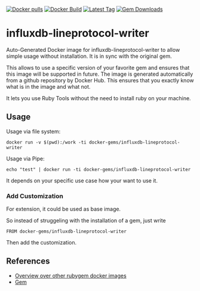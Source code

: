 [![Docker pulls](https://img.shields.io/docker/pulls/rubygem/influxdb-lineprotocol-writer.svg)](https://hub.docker.com/r/rubygem/influxdb-lineprotocol-writer/)
[![Docker Build](https://img.shields.io/docker/automated/rubygem/influxdb-lineprotocol-writer.svg)](https://hub.docker.com/r/rubygem/influxdb-lineprotocol-writer/)
[![Latest Tag](https://img.shields.io/github/tag/docker-rubygem/influxdb-lineprotocol-writer.svg)](https://hub.docker.com/r/rubygem/influxdb-lineprotocol-writer/)
[![Gem Downloads](https://img.shields.io/gem/dt/influxdb-lineprotocol-writer.svg)](https://rubygems.org/gems/influxdb-lineprotocol-writer/)
# influxdb-lineprotocol-writer

Auto-Generated Docker image for influxdb-lineprotocol-writer to allow simple usage without installation.
It is in sync with the original gem.

This allows to use a specific version of your favorite gem and ensures that this image will be supported in future.
The image is generated automatically from a github repository by Docker Hub.
This ensures that you exactly know what is in the image and what not.

It lets you use Ruby Tools without the need to install ruby on your machine.

## Usage

Usage via file system:

`docker run -v $(pwd):/work -ti docker-gems/influxdb-lineprotocol-writer`

Usage via Pipe:

`echo "test" | docker run -ti docker-gems/influxdb-lineprotocol-writer`

It depends on your specific use case how your want to use it.

### Add Customization

For extension, it could be used as base image.

So instead of struggeling with the installation of a gem, just write

`FROM docker-gems/influxdb-lineprotocol-writer`

Then add the customization.

## References

 - [Overview over other rubygem docker images](https://github.com/thinkbot/docker-rubygem)
 - [Gem](https://rubygems.org/gems/influxdb-lineprotocol-writer/)
